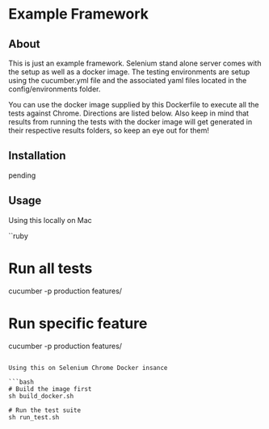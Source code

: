 # Example Framework

## About

This is just an example framework. Selenium stand alone server comes with the setup as well as a docker image. The testing environments are setup using the cucumber.yml file and the associated yaml files located in the config/environments folder.

You can use the docker image supplied by this Dockerfile to execute all the tests against Chrome. Directions are listed below. Also keep in mind that results from running the tests with the docker image will get generated in their respective results folders, so keep an eye out for them!

## Installation

pending

## Usage

Using this locally on Mac

``ruby
# Run all tests
cucumber -p production features/

# Run specific feature
cucumber -p production features/<folder>
```

Using this on Selenium Chrome Docker insance

```bash
# Build the image first
sh build_docker.sh

# Run the test suite
sh run_test.sh
```
